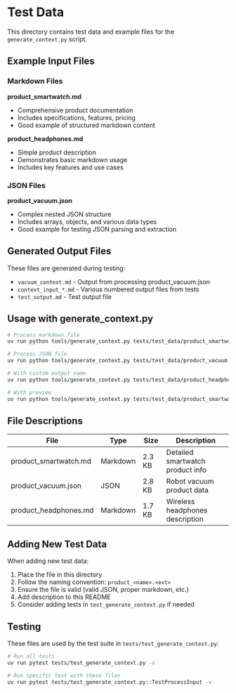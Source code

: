 # Test Data

This directory contains test data and example files for the `generate_context.py` script.

## Example Input Files

### Markdown Files

**product_smartwatch.md**
- Comprehensive product documentation
- Includes specifications, features, pricing
- Good example of structured markdown content

**product_headphones.md**
- Simple product description
- Demonstrates basic markdown usage
- Includes key features and use cases

### JSON Files

**product_vacuum.json**
- Complex nested JSON structure
- Includes arrays, objects, and various data types
- Good example for testing JSON parsing and extraction

## Generated Output Files

These files are generated during testing:

- `vacuum_context.md` - Output from processing product_vacuum.json
- `context_input_*.md` - Various numbered output files from tests
- `test_output.md` - Test output file

## Usage with generate_context.py

```bash
# Process markdown file
uv run python tools/generate_context.py tests/test_data/product_smartwatch.md

# Process JSON file
uv run python tools/generate_context.py tests/test_data/product_vacuum.json

# With custom output name
uv run python tools/generate_context.py tests/test_data/product_headphones.md --output headphones_context

# With preview
uv run python tools/generate_context.py tests/test_data/product_smartwatch.md --preview
```

## File Descriptions

| File | Type | Size | Description |
|------|------|------|-------------|
| product_smartwatch.md | Markdown | 2.3 KB | Detailed smartwatch product info |
| product_vacuum.json | JSON | 2.8 KB | Robot vacuum product data |
| product_headphones.md | Markdown | 1.7 KB | Wireless headphones description |

## Adding New Test Data

When adding new test data:

1. Place the file in this directory
2. Follow the naming convention: `product_<name>.<ext>`
3. Ensure the file is valid (valid JSON, proper markdown, etc.)
4. Add description to this README
5. Consider adding tests in `test_generate_context.py` if needed

## Testing

These files are used by the test suite in `tests/test_generate_context.py`:

```bash
# Run all tests
uv run pytest tests/test_generate_context.py -v

# Run specific test with these files
uv run pytest tests/test_generate_context.py::TestProcessInput -v
```
